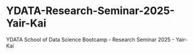 # YDATA-Research-Seminar-2025-Yair-Kai
YDATA School of Data Science Bootcamp - Research Seminar 2025 - Yair-Kai
